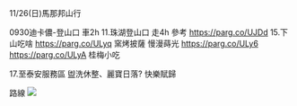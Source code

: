 11/26(日)馬那邦山行

0930迪卡儂-登山口 車2h
11.珠湖登山口 走4h
參考 https://parg.co/UJDd
15.下山吃啥
https://parg.co/ULyq 窯烤披薩
慢漫蒔光 https://parg.co/ULy6
https://parg.co/ULyA 桂梅小吃

17.至泰安服務區 盥洗休整、麗寶日落?
快樂賦歸

路線
![](https://s3-ap-northeast-1.amazonaws.com/g0v-hackmd-images/uploads/upload_5172e9bd334515f6cd9d06438ba6f660.png)
